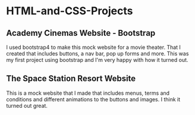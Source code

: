 # HTML-and-CSS-Projects

## Academy Cinemas Website - Bootstrap 
I used bootstrap4 to make this mock website for a movie theater. That I created that includes buttons, a nav bar, pop up forms and more. This was my first project using bootstrap and I'm very happy with how it turned out.

## The Space Station Resort Website
This is a mock website that I made that includes menus, terms and conditions and different animations to the buttons and images. I think it turned out great. 
